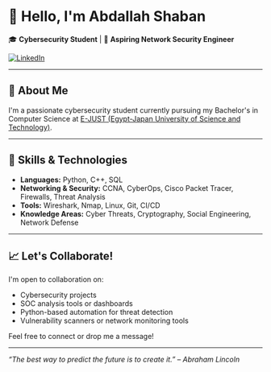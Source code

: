 # 👋 Hello, I'm Abdallah Shaban

🎓 **Cybersecurity Student** | 🔐 **Aspiring Network Security Engineer**  

[![LinkedIn](https://img.shields.io/badge/LinkedIn-Connect-blue?logo=linkedin)](https://www.linkedin.com/in/abdallahshaban1)  

---

## 🧠 About Me

I'm a passionate cybersecurity student currently pursuing my Bachelor's in Computer Science at [E-JUST (Egypt-Japan University of Science and Technology)](https://www.ejust.edu.eg/).

---

## 🔧 Skills & Technologies

- **Languages:** Python, C++, SQL  
- **Networking & Security:** CCNA, CyberOps, Cisco Packet Tracer, Firewalls, Threat Analysis  
- **Tools:** Wireshark, Nmap, Linux, Git, CI/CD  
- **Knowledge Areas:** Cyber Threats, Cryptography, Social Engineering, Network Defense

---

## 📈 Let's Collaborate!

I'm open to collaboration on:
- Cybersecurity projects  
- SOC analysis tools or dashboards  
- Python-based automation for threat detection  
- Vulnerability scanners or network monitoring tools

Feel free to connect or drop me a message!

---

_“The best way to predict the future is to create it.” – Abraham Lincoln_
